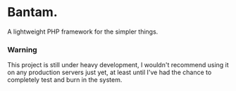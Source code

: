 # Bantam.
A lightweight PHP framework for the simpler things.

### Warning
This project is still under heavy development, I wouldn't recommend using it on any production servers just yet, at least until I've had the chance to completely test and burn in the system.
